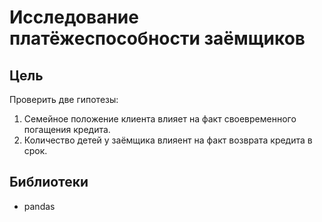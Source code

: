 # Исследование платёжеспособности заёмщиков
## Цель
Проверить две гипотезы:
1. Семейное положение клиента влияет на факт своевременного погащения кредита.
2. Количество детей у заёмщика влияент на факт возврата кредита в срок.
## Библиотеки
* pandas
